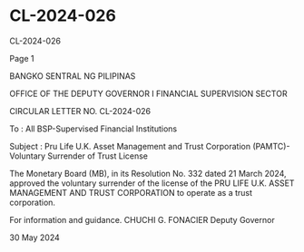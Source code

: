 # CL-2024-026

CL-2024-026

Page 1

BANGKO SENTRAL NG PILIPINAS

OFFICE OF THE DEPUTY GOVERNOR I FINANCIAL SUPERVISION SECTOR

CIRCULAR LETTER NO. CL-2024-026

To : All BSP-Supervised Financial Institutions

Subject : Pru Life U.K. Asset Management and Trust Corporation (PAMTC)- Voluntary Surrender of Trust License

The Monetary Board (MB), in its Resolution No. 332 dated 21 March 2024, approved the voluntary surrender of the license of the PRU LIFE U.K. ASSET MANAGEMENT AND TRUST CORPORATION to operate as a trust corporation.

For information and guidance.  CHUCHI G. FONACIER Deputy Governor

30 May 2024